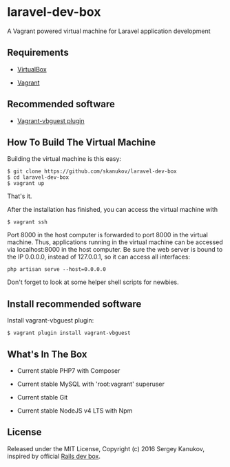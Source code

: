 # laravel-dev-box
A Vagrant powered virtual machine for Laravel application development

## Requirements

* [VirtualBox](https://www.virtualbox.org)

* [Vagrant](http://vagrantup.com)

## Recommended software

* [Vagrant-vbguest plugin](https://github.com/dotless-de/vagrant-vbguest)

## How To Build The Virtual Machine

Building the virtual machine is this easy:

    $ git clone https://github.com/skanukov/laravel-dev-box
    $ cd laravel-dev-box
    $ vagrant up

That's it.

After the installation has finished, you can access the virtual machine with

    $ vagrant ssh

Port 8000 in the host computer is forwarded to port 8000 in the virtual machine. Thus, applications running in the virtual machine can be accessed via localhost:8000 in the host computer. Be sure the web server is bound to the IP 0.0.0.0, instead of 127.0.0.1, so it can access all interfaces:

    php artisan serve --host=0.0.0.0

Don't forget to look at some helper shell scripts for newbies.

## Install recommended software

Install vagrant-vbguest plugin:

    $ vagrant plugin install vagrant-vbguest

## What's In The Box

* Current stable PHP7 with Composer

* Current stable MySQL with 'root:vagrant' superuser

* Current stable Git

* Current stable NodeJS v4 LTS with Npm

## License

Released under the MIT License, Copyright (c) 2016 Sergey Kanukov, inspired by official [Rails dev box](https://github.com/rails/rails-dev-box).
